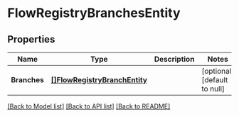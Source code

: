 # FlowRegistryBranchesEntity

## Properties
Name | Type | Description | Notes
------------ | ------------- | ------------- | -------------
**Branches** | [**[]FlowRegistryBranchEntity**](FlowRegistryBranchEntity.md) |  | [optional] [default to null]

[[Back to Model list]](../README.md#documentation-for-models) [[Back to API list]](../README.md#documentation-for-api-endpoints) [[Back to README]](../README.md)

